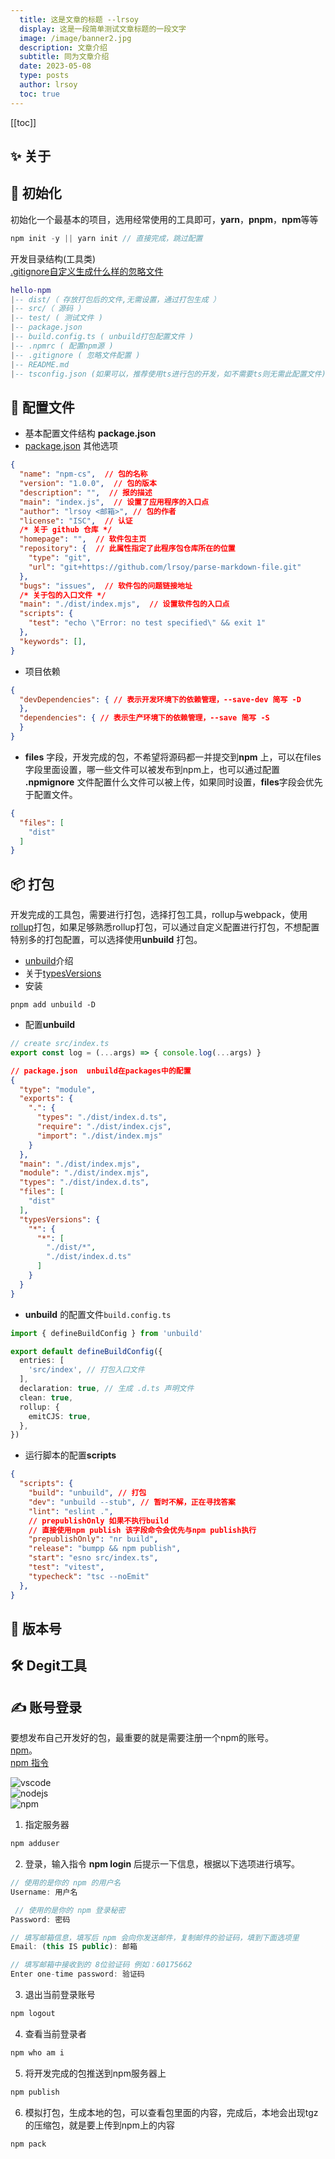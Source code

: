 ```yaml
---
  title: 这是文章的标题 --lrsoy
  display: 这是一段简单测试文章标题的一段文字
  image: /image/banner2.jpg
  description: 文章介绍
  subtitle: 同为文章介绍
  date: 2023-05-08
  type: posts
  author: lrsoy
  toc: true
---
```

<DelayTeleport>

[[toc]]
</DelayTeleport>

## :sparkles: 关于

## :broom: 初始化
初始化一个最基本的项目，选用经常使用的工具即可，**yarn**，**pnpm**，**npm**等等
```js
npm init -y || yarn init // 直接完成，跳过配置
```

开发目录结构(工具类)  
[.gitignore自定义生成什么样的忽略文件](https://www.toptal.com/developers/gitignore)
```lua  
hello-npm
|-- dist/（ 存放打包后的文件,无需设置，通过打包生成 ）
|-- src/（ 源码 ）
|-- test/ ( 测试文件 )
|-- package.json
|-- build.config.ts ( unbuild打包配置文件 )
|-- .npmrc ( 配置npm源 )
|-- .gitignore ( 忽略文件配置 )
|-- README.md
|-- tsconfig.json (如果可以，推荐使用ts进行包的开发，如不需要ts则无需此配置文件)
```

## :open_file_folder: 配置文件
* 基本配置文件结构 **package.json**
* [package.json](http://nodejs.cn/learn/the-package-json-guide) 其他选项

```json
{
  "name": "npm-cs",  // 包的名称
  "version": "1.0.0",  // 包的版本
  "description": "",  // 报的描述
  "main": "index.js",  // 设置了应用程序的入口点
  "author": "lrsoy <邮箱>", // 包的作者
  "license": "ISC",  // 认证
  /* 关于 github 仓库 */
  "homepage": "",  // 软件包主页
  "repository": {  // 此属性指定了此程序包仓库所在的位置
    "type": "git", 
    "url": "git+https://github.com/lrsoy/parse-markdown-file.git"  
  },
  "bugs": "issues",  // 软件包的问题链接地址
  /* 关于包的入口文件 */
  "main": "./dist/index.mjs",  // 设置软件包的入口点
  "scripts": {
    "test": "echo \"Error: no test specified\" && exit 1"
  },
  "keywords": [],
}

```

* 项目依赖
```json
{
  "devDependencies": { // 表示开发环境下的依赖管理，--save-dev 简写 -D
  },
  "dependencies": { // 表示生产环境下的依赖管理，--save 简写 -S
  }
}
```
* **files** 字段，开发完成的包，不希望将源码都一并提交到**npm** 上，可以在files字段里面设置，哪一些文件可以被发布到npm上，也可以通过配置 **.npmignore** 文件配置什么文件可以被上传，如果同时设置，**files**字段会优先于配置文件。
```json
{  
  "files": [
    "dist"
  ]
}
```
## :package: 打包
开发完成的工具包，需要进行打包，选择打包工具，rollup与webpack，使用[rollup](https://rollupjs.org/guide/en/)打包，如果足够熟悉rollup打包，可以通过自定义配置进行打包，不想配置特别多的打包配置，可以选择使用**unbuild** 打包。  
* [unbuild](https://github.com/unjs/unbuild)介绍
* 关于[typesVersions](https://www.typescriptlang.org/docs/handbook/declaration-files/publishing.html) 
* 安装
```
pnpm add unbuild -D
```
* 配置**unbuild**
```ts
// create src/index.ts
export const log = (...args) => { console.log(...args) }
```
```json
// package.json  unbuild在packages中的配置
{
  "type": "module",
  "exports": {
    ".": {
      "types": "./dist/index.d.ts",
      "require": "./dist/index.cjs",
      "import": "./dist/index.mjs"
    }
  },
  "main": "./dist/index.mjs",
  "module": "./dist/index.mjs",
  "types": "./dist/index.d.ts",
  "files": [
    "dist"
  ],
  "typesVersions": {
    "*": {
      "*": [
        "./dist/*",
        "./dist/index.d.ts"
      ]
    }
  }
}
```

* **unbuild** 的配置文件`build.config.ts`
```ts
import { defineBuildConfig } from 'unbuild'

export default defineBuildConfig({
  entries: [
    'src/index', // 打包入口文件
  ],
  declaration: true, // 生成 .d.ts 声明文件
  clean: true,
  rollup: {
    emitCJS: true,
  },
})

```

* 运行脚本的配置**scripts**  

```json
{
  "scripts": {
    "build": "unbuild", // 打包
    "dev": "unbuild --stub", // 暂时不解，正在寻找答案
    "lint": "eslint .",
    // prepublishOnly 如果不执行build 
    // 直接使用npm publish 该字段命令会优先与npm publish执行
    "prepublishOnly": "nr build",
    "release": "bumpp && npm publish",
    "start": "esno src/index.ts",
    "test": "vitest",
    "typecheck": "tsc --noEmit"
  },
}
```

## :safety_pin: 版本号

## :hammer_and_wrench: Degit工具 


## :writing_hand: 账号登录 

要想发布自己开发好的包，最重要的就是需要注册一个npm的账号。  
[npm](https://www.npmjs.com/signup)。  
[npm 指令](https://docs.npmjs.com/cli/v8/commands)

![vscode](https://img.shields.io/badge/vscode-v1.56.2-blue)  
![nodejs](https://img.shields.io/badge/nodejs-v16.17.0-blue)  
![npm](https://img.shields.io/badge/npm-v8.15.0-blue)  

1. 指定服务器
```js
npm adduser
```
2. 登录，输入指令 **npm login** 后提示一下信息，根据以下选项进行填写。
```js
// 使用的是你的 npm 的用户名
Username: 用户名 

 // 使用的是你的 npm 登录秘密
Password: 密码

// 填写邮箱信息，填写后 npm 会向你发送邮件，复制邮件的验证码，填到下面选项里
Email: (this IS public): 邮箱 

// 填写邮箱中接收到的 8位验证码 例如：60175662
Enter one-time password: 验证码
```
3. 退出当前登录账号
```js
npm logout
```
4. 查看当前登录者
```js
npm who am i
```
5. 将开发完成的包推送到npm服务器上
```js
npm publish
```
6. 模拟打包，生成本地的包，可以查看包里面的内容，完成后，本地会出现tgz的压缩包，就是要上传到npm上的内容
```js
npm pack
```

